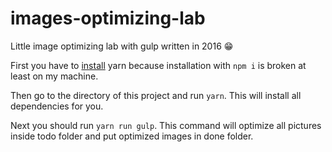 # images-optimizing-lab
Little image optimizing lab with gulp written in 2016 :grin:

First you have to [install](https://yarnpkg.com/en/docs/install) yarn because installation with `npm i` is broken at least on my machine.

Then go to the directory of this project and run `yarn`. This will install all dependencies for you.

Next you should run `yarn run gulp`. This command will optimize all pictures inside todo folder and put optimized images in done folder.
